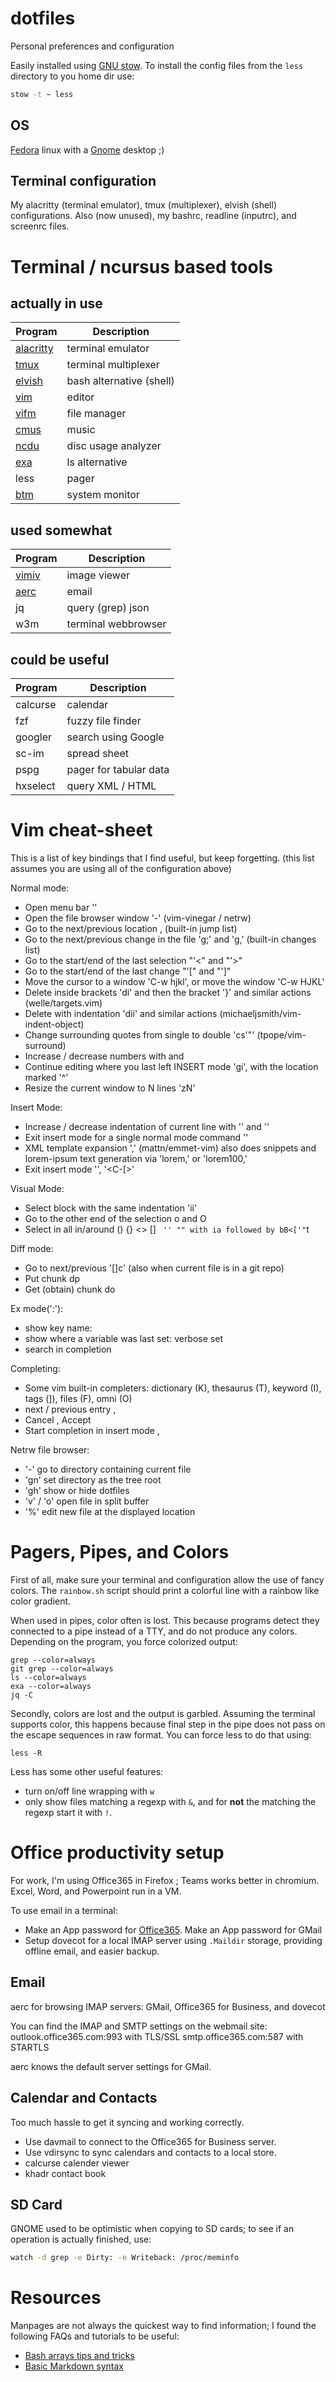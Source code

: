 # dotfiles
Personal preferences and configuration

Easily installed using [GNU stow](https://www.gnu.org/software/stow/).
To install the config files from the ```less``` directory to you home dir use:
```bash
stow -t ~ less
```

## OS
[Fedora](https://fedoraproject.org/) linux with a [Gnome](https://www.gnome.org/) desktop ;)

## Terminal configuration

My alacritty (terminal emulator), tmux (multiplexer), elvish (shell) configurations.
Also (now unused), my bashrc, readline (inputrc), and screenrc files.

# Terminal / ncursus based tools

## actually in use

| Program | Description |
|---------|-------------|
| [alacritty](https://alacritty.org/)            |  terminal emulator |
| [tmux](https://github.com/tmux/tmux/wiki)      |  terminal multiplexer |
| [elvish](https://elv.sh/)                      |  bash alternative (shell) |
| [vim](https://www.vim.org/)                    |  editor |
| [vifm](https://vifm.info/)                     |  file manager |
| [cmus](https://cmus.github.io/)                |  music |
| [ncdu](https://dev.yorhel.nl/ncdu)             |  disc usage analyzer |
| [exa](https://the.exa.website/)                |  ls alternative |
| less                                           |  pager |
| [btm](https://github.com/ClementTsang/bottom)  |  system monitor |

## used somewhat

| Program  | Description |
|----------|-------------|
| [vimiv](https://karlch.github.io/vimiv/) | image viewer |
| [aerc](https://aerc-mail.org/) | email |
| jq       | query (grep) json |
| w3m      | terminal webbrowser |

## could be useful

| Program  | Description |
|----------|-------------|
| calcurse | calendar |
| fzf      | fuzzy file finder |
| googler  | search using Google |
| sc-im    | spread sheet |
| pspg     | pager for tabular data |
| hxselect | query XML / HTML |


# Vim cheat-sheet

This is a list of key bindings that I find useful, but keep forgetting. (this list assumes you are using all of the configuration above)

Normal mode:

* Open menu bar '<Leader><Leader>'
* Open the file browser window '-' (vim-vinegar / netrw)
* Go to the next/previous location <C-o>, <C-i> (built-in jump list)
* Go to the next/previous change in the file 'g;' and 'g,' (built-in changes list)
* Go to the start/end of the last selection "'<" and "'>"
* Go to the start/end of the last change "'[" and "']"
* Move the cursor to a window 'C-w hjkl', or move the window 'C-w HJKL'
* Delete inside brackets 'di' and then the bracket '}' and similar actions (welle/targets.vim)
* Delete with indentation 'dii' and similar actions (michaeljsmith/vim-indent-object)
* Change surrounding quotes from single to double 'cs'"' (tpope/vim-surround)
* Increase / decrease numbers with <C-a> and <C-x>
* Continue editing where you last left INSERT mode 'gi', with the location marked '^'
* Resize the current window to N lines 'zN<Cr>'


Insert Mode:

* Increase / decrease indentation of current line with '<C-t>' and '<C-d>'
* Exit insert mode for a single normal mode command '<C-o>'
* XML template expansion '<C-y>,' (mattn/emmet-vim) also does snippets and
  lorem-ipsum text generation via 'lorem<C-y>,' or 'lorem100<C-y>,'
* Exit insert mode '<Esc>', '<C-[>'


Visual Mode:

* Select block with the same indentation 'ii'
* Go to the other end of the selection o and O
* Select in all in/around () {} <> [] <tag></tag> ` '' "" with ia followed by bB<['"`t


Diff mode:

* Go to next/previous '[]c' (also when current file is in a git repo)
* Put chunk dp
* Get (obtain) chunk do 


Ex mode(':'):

* show key name: <C-k> <key>
* show where a variable was last set: verbose set <variable>
* search in completion <C-d>


Completing:

* Some vim built-in completers: dictionary (K), thesaurus (T), keyword (I), tags (]), files (F), omni (O)
* next / previous entry <C-n>, <C-p>
* Cancel <C-e>, Accept <C-y>
* Start completion in insert mode <C-n>, <C-p>


Netrw file browser:

* '-' go to directory containing current file
* 'gn' set directory as the tree root
* 'gh' show or hide dotfiles
* 'v' / 'o' open file in split buffer
* '%' edit new file at the displayed location

# Pagers, Pipes, and Colors
First of all, make sure your terminal and configuration allow the use of fancy
colors. The ```rainbow.sh``` script should print a colorful line with a rainbow
like color gradient.

When used in pipes, color often is lost.
This because programs detect they connected to a pipe instead of a TTY, and do
not produce any colors.  Depending on the program, you force colorized output:

```
grep --color=always
git grep --color=always
ls --color=always
exa --color=always
jq -C
```

Secondly, colors are lost and the output is garbled.  Assuming the terminal
supports color, this happens because final step in the pipe does not pass on the
escape sequences in raw format.
You can force less to do that using:
```
less -R
```

Less has some other useful features:

* turn on/off line wrapping with ```w```
* only show files matching a regexp with ```&```, and for __not__ the matching
  the regexp start it with ```!```.


# Office productivity setup

For work, I'm using Office365 in Firefox ; Teams works better in chromium.
Excel, Word, and Powerpoint run in a VM.

To use email in a terminal:
* Make an App password for [Office365](https://account.activedirectory.windowsazure.com/AppPasswords.aspx). Make an App password for GMail
* Setup dovecot for a local IMAP server using ```.Maildir``` storage, providing offline email, and easier backup.

## Email

aerc for browsing IMAP servers: GMail, Office365 for Business, and dovecot

You can find the IMAP and SMTP settings on the webmail site:
outlook.office365.com:993 with TLS/SSL
smtp.office365.com:587 with STARTLS

aerc knows the default server settings for GMail.

## Calendar and Contacts

Too much hassle to get it syncing and working correctly.

* Use davmail to connect to the Office365 for Business server.
* Use vdirsync to sync calendars and contacts to a local store.
* calcurse calender viewer
* khadr contact book

## SD Card

GNOME used to be optimistic when copying to SD cards; to see if an operation is
actually finished, use:

```bash
watch -d grep -e Dirty: -e Writeback: /proc/meminfo
```

# Resources

Manpages are not always the quickest way to find information; I found the following FAQs
and tutorials to be useful:

- [Bash arrays tips and tricks](https://www.shell-tips.com/bash/arrays/)
- [Basic Markdown syntax](https://www.markdownguide.org/basic-syntax/)
